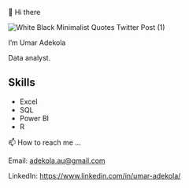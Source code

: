 👋 Hi there 


![White Black Minimalist Quotes Twitter Post (1)](https://github.com/Adekolaau/Polished-data-hub/assets/128713981/d4368258-6399-40ba-859a-76e494f2411c)

I’m Umar Adekola 

Data analyst. 


## Skills

- Excel
- SQL
- Power BI
- R

📫 How to reach me ...

Email: adekola.au@gmail.com

LinkedIn: https://www.linkedin.com/in/umar-adekola/
